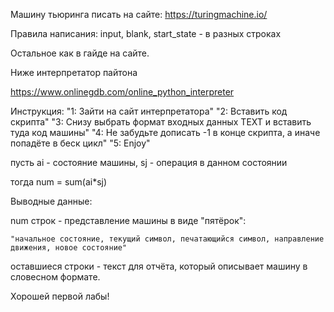 Машину тьюринга писать на сайте: https://turingmachine.io/

Правила написания:
input, blank, start_state - в разных строках

Остальное как в гайде на сайте.

Ниже интерпретатор пайтона

https://www.onlinegdb.com/online_python_interpreter

Инструкция:
"1: Зайти на сайт интерпретатора"
"2: Вставить код скрипта"
"3: Снизу выбрать формат входных данных TEXT и вставить туда код машины"
"4: Не забудьте дописать -1 в конце скрипта, а иначе попадёте в беск цикл"
"5: Enjoy"

пусть ai - состояние машины, sj - операция в данном состоянии

тогда num = sum(ai*sj)

Выводные данные:

  num строк - представление машины в виде "пятёрок":
  
    "начальное состояние, текущий символ, печатающийся символ, направление движения, новое состояние"
    
  оставшиеся строки - текст для отчёта, который описывает машину в словесном формате.
  

Хорошей первой лабы!
